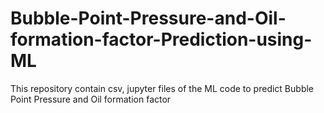 # Bubble-Point-Pressure-and-Oil-formation-factor-Prediction-using-ML
This repository contain csv, jupyter files of the ML code to predict Bubble Point Pressure and Oil formation factor  
